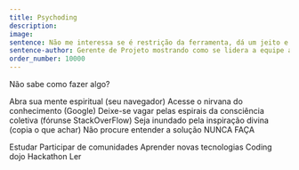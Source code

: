 ```yaml
---
title: Psychoding
description: 
image: 
sentence: Não me interessa se é restrição da ferramenta, dá um jeito e coloca isso funcionando até amanhã!
sentence-author: Gerente de Projeto mostrando como se lidera a equipe a criar uma POG
order_number: 10000
---
```

Não sabe como fazer algo?

Abra sua mente espiritual (seu navegador)
Acesse o nirvana do conhecimento (Google)
Deixe-se vagar pelas espirais da consciência coletiva (fórunse StackOverFlow)
Seja inundado pela inspiração divina (copia o que achar)
Não procure entender a solução
NUNCA FAÇA

Estudar
Participar de comunidades
Aprender novas tecnologias
Coding dojo
Hackathon
Ler